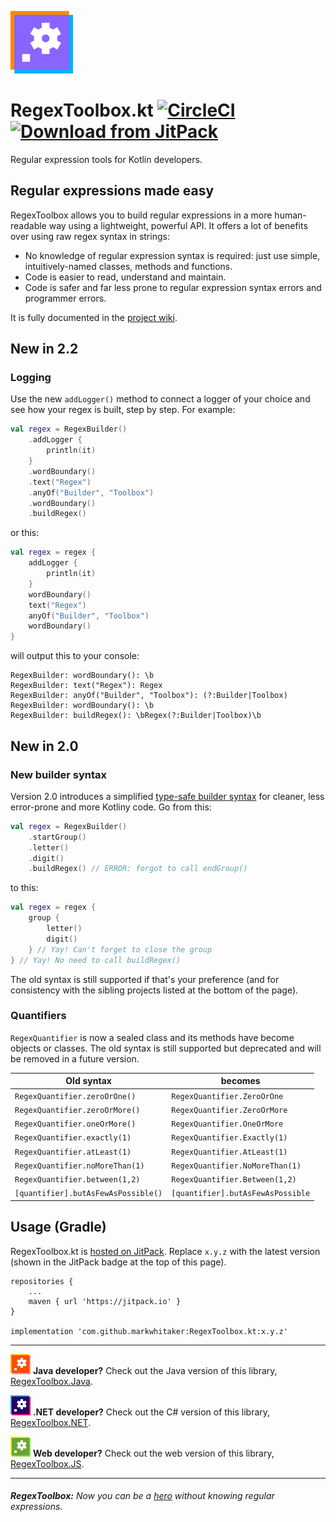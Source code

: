 ![icon](artwork/RegexToolbox-icon-100.png)
# RegexToolbox.kt [![CircleCI](https://circleci.com/gh/markwhitaker/RegexToolbox.kt.svg?style=shield)](https://circleci.com/gh/markwhitaker/RegexToolbox.kt) [![Download from JitPack](https://jitpack.io/v/markwhitaker/RegexToolbox.kt.svg)](https://jitpack.io/#markwhitaker/RegexToolbox.kt)


Regular expression tools for Kotlin developers.

## Regular expressions made easy

RegexToolbox allows you to build regular expressions in a more human-readable way using a lightweight, powerful API.
It offers a lot of benefits over using raw regex syntax in strings:

 - No knowledge of regular expression syntax is required: just use simple, intuitively-named classes, methods and functions.
 - Code is easier to read, understand and maintain.
 - Code is safer and far less prone to regular expression syntax errors and programmer errors.

It is fully documented in the [project wiki](https://github.com/markwhitaker/RegexToolbox.kt/wiki).

## New in 2.2

### Logging

Use the new `addLogger()` method to connect a logger of your choice and see how your regex is built, step by step. For example:

```kotlin
val regex = RegexBuilder()
    .addLogger {
        println(it)
    }
    .wordBoundary()
    .text("Regex")
    .anyOf("Builder", "Toolbox")
    .wordBoundary()
    .buildRegex()
```

or this:

```kotlin
val regex = regex {
    addLogger {
        println(it)
    }
    wordBoundary()
    text("Regex")
    anyOf("Builder", "Toolbox")
    wordBoundary()
}
```

will output this to your console:

```text
RegexBuilder: wordBoundary(): \b
RegexBuilder: text("Regex"): Regex
RegexBuilder: anyOf("Builder", "Toolbox"): (?:Builder|Toolbox)
RegexBuilder: wordBoundary(): \b
RegexBuilder: buildRegex(): \bRegex(?:Builder|Toolbox)\b
```

## New in 2.0

### New builder syntax

Version 2.0 introduces a simplified [type-safe builder syntax](https://kotlinlang.org/docs/reference/type-safe-builders.html) for cleaner, less error-prone and more Kotliny code. Go from this:

```kotlin
val regex = RegexBuilder()
    .startGroup()
    .letter()
    .digit()
    .buildRegex() // ERROR: forgot to call endGroup()
```

to this:

```kotlin
val regex = regex {
    group {
        letter()
        digit()
    } // Yay! Can't forget to close the group
} // Yay! No need to call buildRegex()
```

The old syntax is still supported if that's your preference (and for consistency with the sibling projects listed at the bottom of the page).

### Quantifiers

`RegexQuantifier` is now a sealed class and its methods have become objects or classes. The old syntax is still supported but deprecated and will be removed in a future version.

|Old syntax|becomes|
|---|---|
|`RegexQuantifier.zeroOrOne()`|`RegexQuantifier.ZeroOrOne`|
|`RegexQuantifier.zeroOrMore()`|`RegexQuantifier.ZeroOrMore`|
|`RegexQuantifier.oneOrMore()`|`RegexQuantifier.OneOrMore`|
|`RegexQuantifier.exactly(1)`|`RegexQuantifier.Exactly(1)`|
|`RegexQuantifier.atLeast(1)`|`RegexQuantifier.AtLeast(1)`|
|`RegexQuantifier.noMoreThan(1)`|`RegexQuantifier.NoMoreThan(1)`|
|`RegexQuantifier.between(1,2)`|`RegexQuantifier.Between(1,2)`|
|`[quantifier].butAsFewAsPossible()`|`[quantifier].butAsFewAsPossible`|

## Usage (Gradle)

RegexToolbox.kt is [hosted on JitPack](https://jitpack.io/#markwhitaker/RegexToolbox.kt).
Replace `x.y.z` with the latest version (shown in the JitPack badge at the top of this page).

```
repositories {
    ...
    maven { url 'https://jitpack.io' }
}

implementation 'com.github.markwhitaker:RegexToolbox.kt:x.y.z'
```

---
![icon](https://raw.githubusercontent.com/markwhitaker/RegexToolbox.Java/master/artwork/RegexToolbox-icon-32.png) **Java developer?** Check out the Java version of this library, [RegexToolbox.Java](https://github.com/markwhitaker/RegexToolbox.Java).

![icon](https://raw.githubusercontent.com/markwhitaker/RegexToolbox.NET/master/Artwork/RegexToolbox-icon-32.png) **.NET developer?** Check out the C# version of this library, [RegexToolbox.NET](https://github.com/markwhitaker/RegexToolbox.NET).

![icon](https://raw.githubusercontent.com/markwhitaker/RegexToolbox.JS/master/artwork/RegexToolbox-icon-32.png) **Web developer?** Check out the web version of this library, [RegexToolbox.JS](https://github.com/markwhitaker/RegexToolbox.JS).

---
###### **RegexToolbox:** Now you can be a [hero](https://xkcd.com/208/) without knowing regular expressions.
